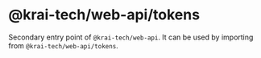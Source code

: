 # @krai-tech/web-api/tokens

Secondary entry point of `@krai-tech/web-api`. It can be used by importing from `@krai-tech/web-api/tokens`.
